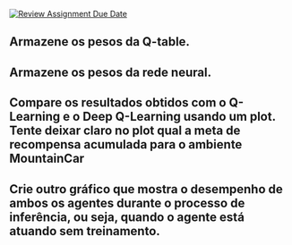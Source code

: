 [![Review Assignment Due Date](https://classroom.github.com/assets/deadline-readme-button-22041afd0340ce965d47ae6ef1cefeee28c7c493a6346c4f15d667ab976d596c.svg)](https://classroom.github.com/a/3cFWPdqG)

## Armazene os pesos da Q-table.

## Armazene os pesos da rede neural.

## Compare os resultados obtidos com o Q-Learning e o Deep Q-Learning usando um plot. Tente deixar claro no plot qual a meta de recompensa acumulada para o ambiente MountainCar


## Crie outro gráfico que mostra o desempenho de ambos os agentes durante o processo de inferência, ou seja, quando o agente está atuando sem treinamento.
